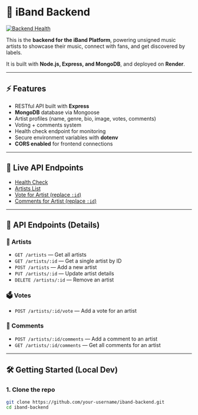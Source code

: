 # 🎵 iBand Backend

[![Backend Health](https://img.shields.io/badge/Backend%20Health-UP-brightgreen?style=for-the-badge)](https://iband-backend-first-2.onrender.com/health)

This is the **backend for the iBand Platform**, powering unsigned music artists to showcase their music, connect with fans, and get discovered by labels.  

It is built with **Node.js, Express, and MongoDB**, and deployed on **Render**.

---

## ⚡ Features

- RESTful API built with **Express**
- **MongoDB** database via Mongoose
- Artist profiles (name, genre, bio, image, votes, comments)
- Voting + comments system
- Health check endpoint for monitoring
- Secure environment variables with **dotenv**
- **CORS enabled** for frontend connections

---

## 🔗 Live API Endpoints

- [Health Check](https://iband-backend-first-2.onrender.com/health)  
- [Artists List](https://iband-backend-first-2.onrender.com/artists)  
- [Vote for Artist (replace `:id`)](https://iband-backend-first-2.onrender.com/artists/:id/vote)  
- [Comments for Artist (replace `:id`)](https://iband-backend-first-2.onrender.com/artists/:id/comments)  

---

## 🎤 API Endpoints (Details)

### 🎵 Artists
- `GET /artists` — Get all artists  
- `GET /artists/:id` — Get a single artist by ID  
- `POST /artists` — Add a new artist  
- `PUT /artists/:id` — Update artist details  
- `DELETE /artists/:id` — Remove an artist  

### 🗳️ Votes
- `POST /artists/:id/vote` — Add a vote for an artist  

### 💬 Comments
- `POST /artists/:id/comments` — Add a comment to an artist  
- `GET /artists/:id/comments` — Get all comments for an artist  

---

## 🛠️ Getting Started (Local Dev)

### 1. Clone the repo
```bash
git clone https://github.com/your-username/iband-backend.git
cd iband-backend